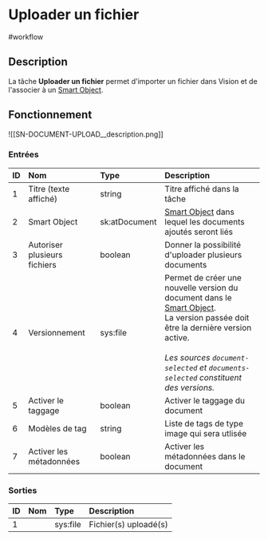 # Uploader un fichier

#workflow

## Description

La tâche **Uploader un fichier** permet d'importer un fichier dans Vision et de l'associer à un [Smart Object](Glossaire.md#Smart%20Object).



## Fonctionnement

![[SN-DOCUMENT-UPLOAD__description.png]]

### Entrées

| ID | Nom | Type | Description |
|:-|:-|:-|:-|
| 1 | Titre (texte affiché) | string | Titre affiché dans la tâche |
| 2 | Smart Object | sk:atDocument | [Smart Object](Glossaire.md#Smart%20Object) dans lequel les documents ajoutés seront liés |
| 3 | Autoriser plusieurs fichiers | boolean | Donner la possibilité d'uploader plusieurs documents |
| 4 | Versionnement | sys:file | Permet de créer une nouvelle version du document dans le [Smart Object](Glossaire.md#Smart%20Object). <br />La version passée doit être la dernière version active.<br /><br />_Les sources `document-selected` et `documents-selected` constituent des versions._  |
| 5 | Activer le taggage | boolean | Activer le taggage du document |
| 6 | Modèles de tag | string | Liste de tags de type image qui sera utlisée |
| 7 | Activer les métadonnées | boolean | Activer les métadonnées dans le document |

### Sorties

| ID | Nom | Type | Description |
|:-|:-|:-|:-|
| 1 |  | sys:file | Fichier(s) uploadé(s) |

